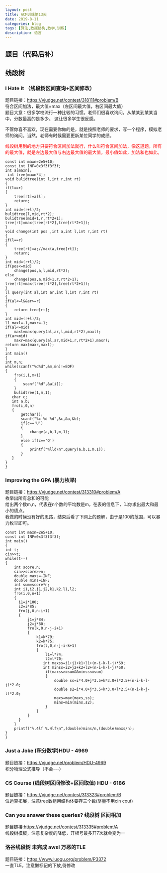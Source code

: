 ```yaml
---
layout: post
title: ACM训练第13天
date: 2019-8-11
categories: blog
tags: [算法,数据结构,数学,训练]
description: 语言
---
```

## 题目（代码后补）

## 线段树

### I Hate It （线段树区间查询+区间修改）
题目链接：<https://vjudge.net/contest/318111#problem/B><br/>
符合区间加法，最大值=max（左区间最大值，右区间最大值）<br/>
题目大意：很多学校流行一种比较的习惯。老师们很喜欢询问，从某某到某某当中，分数最高的是多少。 
这让很多学生很反感。 

不管你喜不喜欢，现在需要你做的是，就是按照老师的要求，写一个程序，模拟老师的询问。当然，老师有时候需要更新某位同学的成绩。<br/>
<p style="color: red;">线段树用到的地方只要符合区间加法就行，什么叫符合区间加法，像这道题，所有的最大值，就是左边最大值与右边最大值的最大值，最小值如此，加法和也如此。</p>

    const int maxn=2e5+10;
    const int INF=0x3f3f3f3f;
    int a[maxn];
     int tree[maxn*4];
    void bulidtree(int l,int r,int rt)
    {
    if(l==r)
    {
        tree[rt]=a[l];
        return;
    }
    int mid=(r+l)/2;
    bulidtree(l,mid,rt*2);
    bulidtree(mid+1,r,rt*2+1);
    tree[rt]=max(tree[rt*2],tree[rt*2+1]);
    }
    void change(int pos ,int a,int l,int r,int rt)
    {
    if(l==r)
    {
        tree[rt]=a;//max(a,tree[rt]);
        return;
    }
    int mid=(r+l)/2;
    if(pos<=mid)
        change(pos,a,l,mid,rt*2);
    else
        change(pos,a,mid+1,r,rt*2+1);
    tree[rt]=max(tree[rt*2],tree[rt*2+1]);
    }
    ll query(int al,int ar,int l,int r,int rt)
    {
    if(al<=l&&ar>=r)
    {
        return tree[rt];
    }
    int mid=(r+l)/2;
    ll maxl=-1,maxr=-1;
    if(al<=mid)
        maxl=max(query(al,ar,l,mid,rt*2),maxl);
    if(ar>mid)
        maxr=max(query(al,ar,mid+1,r,rt*2+1),maxr);
    return max(maxr,maxl);
    }
    int main()
    {
    int m,n;
    while(scanf("%d%d",&m,&n)!=EOF)
    {
        fro(i,1,m+1)
        {
            scanf("%d",&a[i]);
        }
        bulidtree(1,m,1);
       char c;
       int a,b;
       fro(i,0,n)
       {
           getchar();
           scanf("%c %d %d",&c,&a,&b);
           if(c=='U')
           {
               change(a,b,1,m,1);
           }
           else if(c=='Q')
           {
               printf("%lld\n",query(a,b,1,m,1));
           }
       }
    }
    }

### Improving the GPA (暴力枚举)
题目链接：<https://vjudge.net/contest/313310#problem/A><br/>
枚举出所有总和的可能<br/>
给出两个数m,n，代表在n个数的平均数是m，在表的信息下，叫你求出最大和最小的绩点。<br/>
我做的时候没有好的思路，结束后看了下网上的题解，由于是100的范围，可以暴力枚举即可。<br/>

    const int maxn=2e5+10;
    const int INF=0x3f3f3f3f;
    int main()
    {
    int t;
    cin>>t;
    while(t--)
    {
        int score,n;
        cin>>score>>n;
        double maxs=-INF;
        double mins=INF;
        int sum=score*n;
        int i1,i2,j1,j2,k1,k2,l1,l2;
        fro(i,0,n+1)
        {
          i1=i*100;
          i2=i*85;
          fro(j,0,n-i+1)
          {
              j1=j*84;
              j2=j*80;
              fro(k,0,n-j-i+1)
              {
                  k1=k*79;
                  k2=k*75;
                  fro(l,0,n-j-i-k+1)
                  {
                      l1=l*74;
                      l2=l*70;
                     int maxss=i1+j1+k1+l1+(n-i-k-l-j)*69;
                     int minss=i2+j2+k2+l2+(n-i-k-l-j)*60;
                      if(maxss>=sum&&minss<=sum)
                      {
                          double ss=i*4.0+j*3.5+k*3.0+l*2.5+(n-i-k-l-j)*2.0;
                          double s2=i*4.0+j*3.5+k*3.0+l*2.5+(n-i-k-j-l)*2.0;
                          maxs=max(maxs,ss);
                          mins=min(mins,s2);
                      }
                  }
              }
          }
        }
        printf("%.4lf %.4lf\n",(double)mins/n,(double)maxs/n);
    }
    }

### Just a Joke (积分数学)HDU - 4969 
题目链接：<https://vjudge.net/problem/HDU-4969><br/>
积分物理公式推导（不会---）<br/>

### CS Course (线段树区间修改+区间取值) HDU - 6186
题目链接：<https://vjudge.net/contest/313323#problem/B><br/>
位运算拓展，注意tree数组用结构体要存三个数(尽量不用cin cout)<br/>

### Can you answer these queries? 线段树 区间相加
题目链接:<https://vjudge.net/contest/313335#problem/A><br/>
线段树模板，注意复杂度的降低，开根号最多开7次就会变为一<br/>

### 洛谷线段树 未完成 awsl 万恶的TLE
题目链接：<https://www.luogu.org/problem/P3372><br/>
一直TLE，注意懒标记的下放,待修改<br/>











